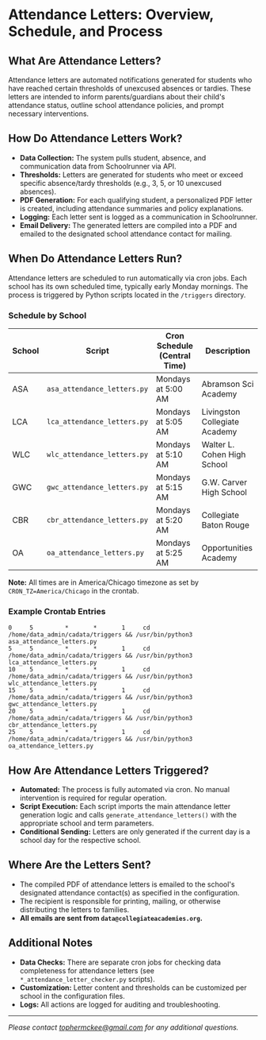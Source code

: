 # Attendance Letters: Overview, Schedule, and Process

## What Are Attendance Letters?

Attendance letters are automated notifications generated for students who have reached certain thresholds of unexcused absences or tardies. These letters are intended to inform parents/guardians about their child's attendance status, outline school attendance policies, and prompt necessary interventions.

## How Do Attendance Letters Work?

- **Data Collection:** The system pulls student, absence, and communication data from Schoolrunner via API.
- **Thresholds:** Letters are generated for students who meet or exceed specific absence/tardy thresholds (e.g., 3, 5, or 10 unexcused absences).
- **PDF Generation:** For each qualifying student, a personalized PDF letter is created, including attendance summaries and policy explanations.
- **Logging:** Each letter sent is logged as a communication in Schoolrunner.
- **Email Delivery:** The generated letters are compiled into a PDF and emailed to the designated school attendance contact for mailing.

## When Do Attendance Letters Run?

Attendance letters are scheduled to run automatically via cron jobs. Each school has its own scheduled time, typically early Monday mornings. The process is triggered by Python scripts located in the `/triggers` directory.

### Schedule by School

| School | Script | Cron Schedule (Central Time) | Description |
|--------|--------|------------------------------|-------------|
| ASA    | `asa_attendance_letters.py` | Mondays at 5:00 AM | Abramson Sci Academy |
| LCA    | `lca_attendance_letters.py` | Mondays at 5:05 AM | Livingston Collegiate Academy |
| WLC    | `wlc_attendance_letters.py` | Mondays at 5:10 AM | Walter L. Cohen High School |
| GWC    | `gwc_attendance_letters.py` | Mondays at 5:15 AM | G.W. Carver High School |
| CBR    | `cbr_attendance_letters.py` | Mondays at 5:20 AM | Collegiate Baton Rouge |
| OA     | `oa_attendance_letters.py`  | Mondays at 5:25 AM | Opportunities Academy |

**Note:** All times are in America/Chicago timezone as set by `CRON_TZ=America/Chicago` in the crontab.

### Example Crontab Entries

```
0     5     	*     	*     	1     cd /home/data_admin/cadata/triggers && /usr/bin/python3 asa_attendance_letters.py
5     5     	*     	*     	1     cd /home/data_admin/cadata/triggers && /usr/bin/python3 lca_attendance_letters.py
10    5     	*     	*     	1     cd /home/data_admin/cadata/triggers && /usr/bin/python3 wlc_attendance_letters.py
15    5     	*     	*     	1     cd /home/data_admin/cadata/triggers && /usr/bin/python3 gwc_attendance_letters.py
20    5     	*     	*     	1     cd /home/data_admin/cadata/triggers && /usr/bin/python3 cbr_attendance_letters.py
25    5     	*     	*     	1     cd /home/data_admin/cadata/triggers && /usr/bin/python3  oa_attendance_letters.py
```

## How Are Attendance Letters Triggered?

- **Automated:** The process is fully automated via cron. No manual intervention is required for regular operation.
- **Script Execution:** Each script imports the main attendance letter generation logic and calls `generate_attendance_letters()` with the appropriate school and term parameters.
- **Conditional Sending:** Letters are only generated if the current day is a school day for the respective school.

## Where Are the Letters Sent?

- The compiled PDF of attendance letters is emailed to the school's designated attendance contact(s) as specified in the configuration.
- The recipient is responsible for printing, mailing, or otherwise distributing the letters to families.
- **All emails are sent from `data@collegiateacademies.org`.**

## Additional Notes

- **Data Checks:** There are separate cron jobs for checking data completeness for attendance letters (see `*_attendance_letter_checker.py` scripts).
- **Customization:** Letter content and thresholds can be customized per school in the configuration files.
- **Logs:** All actions are logged for auditing and troubleshooting.

---

*Please contact tophermckee@gmail.com for any additional questions.*
